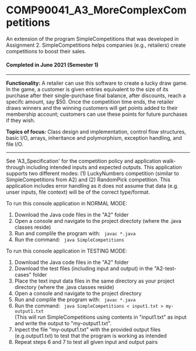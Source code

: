# COMP90041_A3_MoreComplexCompetitions
An extension of the program SimpleCompetitions that was developed in Assignment 2. SimpleCompetitions helps companies (e.g., retailers) create competitions to boost their sales.
<br>
<h4> Completed in June 2021 (Semester 1) </h4>
<hr>

<b>Functionality:</b>
A retailer can use this software to create a lucky draw game. In the game, a customer is given entries equivalent to the size of its purchase after their single-purchase final balance, after discounts, reach a specifc amount, say $50. Once the competition time ends, the retailer draws winners and the winning customers will get points added to their membership account; customers can use these points for future purchases if they wish. 

<b>Topics of focus:</b>
Class design and implementation, control flow structures, basic I/O, arrays, inheritance and polymorphism, exception handling, and file I/O.
<hr>

See 'A3_Specification' for the competition policy and application walk-through including intended inputs and expected outputs. This application supports two different modes: (1) LuckyNumbers competition (similar to SimpleCompetitions from A2) and (2) RandomPick competition. This application includes error handling as it does not assume that data (e.g. unser inputs, file context) will be of the correct type/format.

To run this console application in NORMAL MODE:
<ol>
  <li> Download the Java code files in the "A2" folder </li>
  <li> Open a console and navigate to the project directoty (where the .java classes reside) </li>
  <li> Run and complile the program with: <code> javac *.java </code> </li>
  <li> Run the command: <code> java SimpleCompetitions </code> </li>
</ol>

To run this console application in TESTING MODE:
<ol>
  <li> Download the Java code files in the "A2" folder </li>
  <li> Download the test files (including input and output) in the "A2-test-cases" folder </li>
  <li> Place the text input data files in the same directory as your project directory (where the .java classes reside) </li>
  <li> Open a console and navigate to the project directory </li>
  <li> Run and complile the program with: <code> javac *.java </code> </li>
  <li> Run the command: <code> java SimpleCompetitions < input1.txt > my-output1.txt </code> <br> 
  (This will run SimpleCompetitions using contents in "input1.txt" as input and write the output to "my-output1.txt". </li>
  <li> Inpect the file "my-output1.txt" with the provided output files (e.g.output1.txt) to test that the program is working as intended </li>
  <li> Repeat steps 6 and 7 to test all given input and output pairs </li>
</ol>
